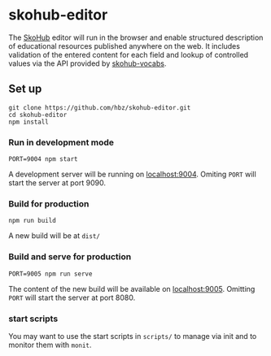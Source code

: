 # skohub-editor

The [SkoHub](https://skohub.io) editor will run in the browser and enable structured description of educational resources published anywhere on the web. It includes validation of the entered content for each field and lookup of controlled values via the API provided by [skohub-vocabs](https://github.com/hbz/skohub-vocabs).


## Set up
```
git clone https://github.com/hbz/skohub-editor.git
cd skohub-editor
npm install
```

### Run in development mode
```
PORT=9004 npm start
```
A development server will be running on [localhost:9004](http://localhost:9004).
Omiting `PORT` will start the server at port 9090.

### Build for production
```
npm run build
```
A new build will be at `dist/`

### Build and serve for production
```
PORT=9005 npm run serve
```
The content of the new build will be available on [localhost:9005](http://localhost:9005).
Omitting `PORT` will start the server at port 8080.

### start scripts
You may want to use the start scripts in `scripts/` to manage via init and to monitor them with `monit`.
